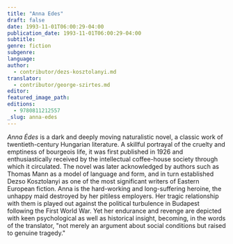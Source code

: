 ```yaml
---
title: "Anna Edes"
draft: false
date: 1993-11-01T06:00:29-04:00
publication_date: 1993-11-01T06:00:29-04:00
subtitle:
genre: fiction
subgenre:
language:
author:
  - contributor/dezs-kosztolanyi.md
translator:
  - contributor/george-szirtes.md
editor:
featured_image_path:
editions:
  - 9780811212557
_slug: anna-edes
---
```


_Anna Édes_ is a dark and deeply moving naturalistic novel, a classic work of twentieth-century Hungarian literature. A skillful portrayal of the cruelty and emptiness of bourgeois life, it was first published in 1926 and enthusiastically received by the intellectual coffee-house society through which it circulated. The novel was later acknowledged by authors such as Thomas Mann as a model of language and form, and in turn established Dezso Kosztolanyi as one of the most significant writers of Eastern European fiction. Anna is the hard-working and long-suffering heroine, the unhappy maid destroyed by her pitiless employers. Her tragic relationship with them is played out against the political turbulence in Budapest following the First World War. Yet her endurance and revenge are depicted with keen psychological as well as historical insight, becoming, in the words of the translator, "not merely an argument about social conditions but raised to genuine tragedy."

